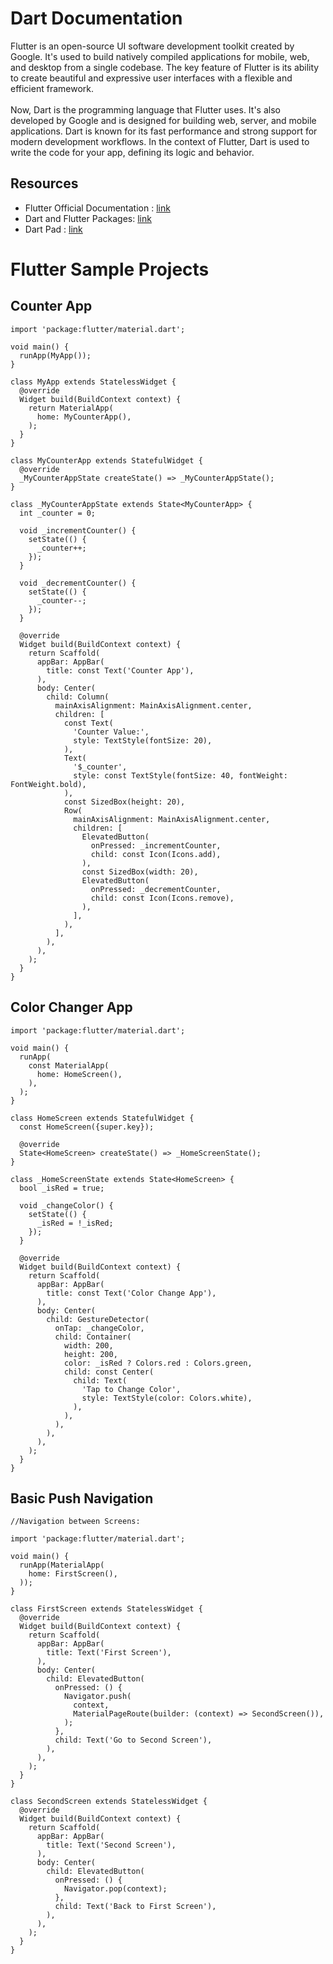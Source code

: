 # Dart Documentation
Flutter is an open-source UI software development toolkit created by Google. It's used to build natively compiled applications for mobile, web, and desktop from a single codebase. The key feature of Flutter is its ability to create beautiful and expressive user interfaces with a flexible and efficient framework.
<br><br>
Now, Dart is the programming language that Flutter uses. It's also developed by Google and is designed for building web, server, and mobile applications. Dart is known for its fast performance and strong support for modern development workflows. In the context of Flutter, Dart is used to write the code for your app, defining its logic and behavior.

## Resources
- Flutter Official Documentation : [link](https://docs.flutter.dev/)
- Dart and Flutter Packages: [link](https://pub.dev/)
- Dart Pad : [link](https://dartpad.dev/)

# Flutter Sample Projects
## Counter App
```
import 'package:flutter/material.dart';

void main() {
  runApp(MyApp());
}

class MyApp extends StatelessWidget {
  @override
  Widget build(BuildContext context) {
    return MaterialApp(
      home: MyCounterApp(),
    );
  }
}

class MyCounterApp extends StatefulWidget {
  @override
  _MyCounterAppState createState() => _MyCounterAppState();
}

class _MyCounterAppState extends State<MyCounterApp> {
  int _counter = 0;

  void _incrementCounter() {
    setState(() {
      _counter++;
    });
  }

  void _decrementCounter() {
    setState(() {
      _counter--;
    });
  }

  @override
  Widget build(BuildContext context) {
    return Scaffold(
      appBar: AppBar(
        title: const Text('Counter App'),
      ),
      body: Center(
        child: Column(
          mainAxisAlignment: MainAxisAlignment.center,
          children: [
            const Text(
              'Counter Value:',
              style: TextStyle(fontSize: 20),
            ),
            Text(
              '$_counter',
              style: const TextStyle(fontSize: 40, fontWeight: FontWeight.bold),
            ),
            const SizedBox(height: 20),
            Row(
              mainAxisAlignment: MainAxisAlignment.center,
              children: [
                ElevatedButton(
                  onPressed: _incrementCounter,
                  child: const Icon(Icons.add),
                ),
                const SizedBox(width: 20),
                ElevatedButton(
                  onPressed: _decrementCounter,
                  child: const Icon(Icons.remove),
                ),
              ],
            ),
          ],
        ),
      ),
    );
  }
}
```
## Color Changer App
```
import 'package:flutter/material.dart';

void main() {
  runApp(
    const MaterialApp(
      home: HomeScreen(),
    ),
  );
}

class HomeScreen extends StatefulWidget {
  const HomeScreen({super.key});

  @override
  State<HomeScreen> createState() => _HomeScreenState();
}

class _HomeScreenState extends State<HomeScreen> {
  bool _isRed = true;

  void _changeColor() {
    setState(() {
      _isRed = !_isRed;
    });
  }

  @override
  Widget build(BuildContext context) {
    return Scaffold(
      appBar: AppBar(
        title: const Text('Color Change App'),
      ),
      body: Center(
        child: GestureDetector(
          onTap: _changeColor,
          child: Container(
            width: 200,
            height: 200,
            color: _isRed ? Colors.red : Colors.green,
            child: const Center(
              child: Text(
                'Tap to Change Color',
                style: TextStyle(color: Colors.white),
              ),
            ),
          ),
        ),
      ),
    );
  }
}
```
## Basic Push Navigation
```
//Navigation between Screens:

import 'package:flutter/material.dart';

void main() {
  runApp(MaterialApp(
    home: FirstScreen(),
  ));
}

class FirstScreen extends StatelessWidget {
  @override
  Widget build(BuildContext context) {
    return Scaffold(
      appBar: AppBar(
        title: Text('First Screen'),
      ),
      body: Center(
        child: ElevatedButton(
          onPressed: () {
            Navigator.push(
              context,
              MaterialPageRoute(builder: (context) => SecondScreen()),
            );
          },
          child: Text('Go to Second Screen'),
        ),
      ),
    );
  }
}

class SecondScreen extends StatelessWidget {
  @override
  Widget build(BuildContext context) {
    return Scaffold(
      appBar: AppBar(
        title: Text('Second Screen'),
      ),
      body: Center(
        child: ElevatedButton(
          onPressed: () {
            Navigator.pop(context);
          },
          child: Text('Back to First Screen'),
        ),
      ),
    );
  }
}
```

